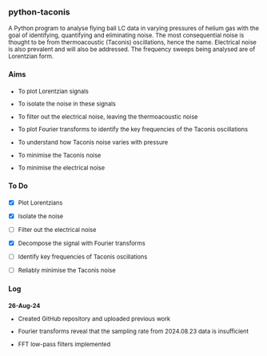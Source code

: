 ### python-taconis
<sub>
  A Python program to analyse flying ball LC data in varying pressures of helium gas with the goal of identifying, quantifying and eliminating noise. The most consequential noise is thought to be from thermoacoustic (Taconis) oscillations, hence the name. Electrical noise is also prevalent and will also be addressed. The frequency sweeps being analysed are of Lorentzian form.


</sub>

#### Aims
<sub>

 * To plot Lorentzian signals

 * To isolate the noise in these signals

 * To filter out the electrical noise, leaving the thermoacoustic noise

 * To plot Fourier transforms to identify the key frequencies of the Taconis oscillations

 * To understand how Taconis noise varies with pressure

 * To minimise the Taconis noise

 * To minimise the electrical noise


</sub>

#### To Do
<sub>

   - [X] Plot Lorentzians
   - [X] Isolate the noise
   - [ ] Filter out the electrical noise
   - [X] Decompose the signal with Fourier transforms
   - [ ] Identify key frequencies of Taconis oscillations
   - [ ] Reliably minimise the Taconis noise


</sub>

#### Log
<sub>

 **26-Aug-24**

 * Created GitHub repository and uploaded previous work

 * Fourier transforms reveal that the sampling rate from 2024.08.23 data is insufficient

 * FFT low-pass filters implemented

 

</sub>
